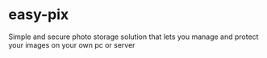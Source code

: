 # easy-pix
Simple and secure photo storage solution that lets you manage and protect your images on your own pc or server
